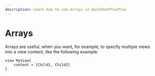 ```yaml
---
description: Learn how to use arrays in BuckShotPlusPlus
---
```


# Arrays

Arrays are useful, when you want, for example, to specify multiple views into a view content, like the following example:

```
view MyView{
    content = [Child1, Child2]
}
```

